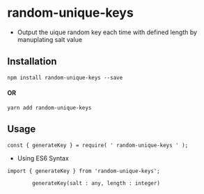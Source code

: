 # random-unique-keys

- Output the uique random key each time with defined length by manuplating salt value

## Installation

`npm install random-unique-keys --save`

#### OR

`yarn add random-unique-keys`

## Usage

```
const { generateKey } = require( ' random-unique-keys ' );
```

- Using ES6 Syntax

```
import { generateKey } from 'random-unique-keys';

        generateKey(salt : any, length : integer)
```
